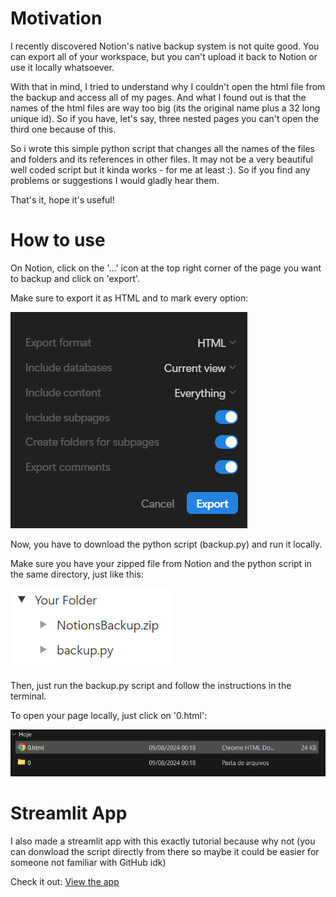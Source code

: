 # Motivation
I recently discovered Notion's native backup system is not quite good. You can export all of your workspace, but you can't upload it back to Notion or use it locally whatsoever.

With that in mind, I tried to understand why I couldn't open the html file from the backup and access all of my pages. And what I found out is that the names of the html files are way too big (its the original name plus a 32 long unique id). So if you have, let's say, three nested pages you can't open the third one because of this.

So i wrote this simple python script that changes all the names of the files and folders and its references in other files. It may not be a very beautiful well coded script but it kinda works - for me at least :). So if you find any problems or suggestions I would gladly hear them.

That's it, hope it's useful!

# How to use
On Notion, click on the '...' icon at the top right corner of the page you want to backup and click on 'export'.

Make sure to export it as HTML and to mark every option:

![Notion Export](./images/image.png)

Now, you have to download the python script (backup.py) and run it locally.

Make sure you have your zipped file from Notion and the python script in the same directory, just like this:

![Notion Export](./images/image2.png)

Then, just run the backup.py script and follow the instructions in the terminal.

To open your page locally, just click on '0.html':

![Notion Export](./images/image3.png)

# Streamlit App
I also made a streamlit app with this exactly tutorial because why not (you can donwload the script directly from there so maybe it could be easier for someone not familiar with GitHub idk)

Check it out:
[View the app](https://share.streamlit.io/phdaccache/notionBackup/main/app.py)
